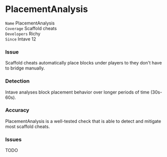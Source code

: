 # PlacementAnalysis

`Name` PlacementAnalysis<br>
`Coverage` Scaffold cheats<br>
`Developers` Richy<br>
`Since` Intave 12<br>

### Issue

Scaffold cheats automatically place blocks under players to they don't have to bridge manually.

### Detection

Intave analyses block placement behavior over longer periods of time (30s-60s).

### Accuracy

PlacementAnalysis is a well-tested check that is able to detect and mitigate most scaffold cheats. 

### Issues

TODO
